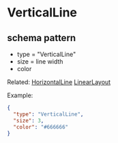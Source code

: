 # VerticalLine
## schema pattern

* type = "VerticalLine"
* size = line width
* color

Related:
[HorizontalLine](HorizontalLine.md) 
[LinearLayout](LinearLayout.md) 

Example:
```json
{
  "type": "VerticalLine",
  "size": 3,
  "color": "#666666"
}
```
